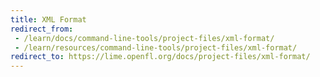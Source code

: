```yaml
---
title: XML Format
redirect_from:
 - /learn/docs/command-line-tools/project-files/xml-format/
 - /learn/resources/command-line-tools/project-files/xml-format/
redirect_to: https://lime.openfl.org/docs/project-files/xml-format/
---
```

